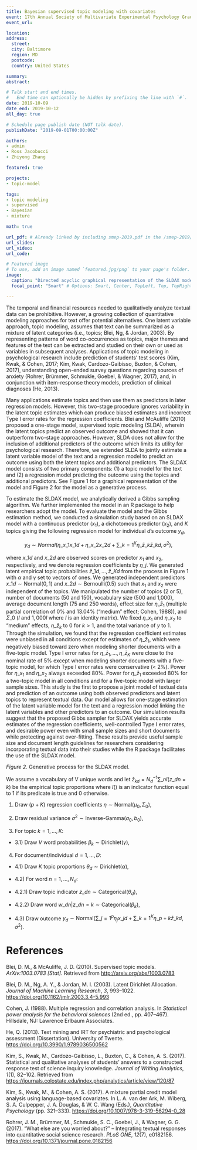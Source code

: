 ```yaml
---
title: Bayesian supervised topic modeling with covariates
event: 17th Annual Society of Multivariate Experimental Psychology Graduate Student Conference
event_url:

location:
address:
  street:
  city: Baltimore
  region: MD
  postcode:
  country: United States

summary:
abstract:

# Talk start and end times.
#   End time can optionally be hidden by prefixing the line with `#`.
date: 2019-10-09
date_end: 2019-10-12
all_day: true

# Schedule page publish date (NOT talk date).
publishDate: "2019-09-01T00:00:00Z"

authors:
- admin
- Ross Jacobucci
- Zhiyong Zhang

featured: true

projects:
- topic-model

tags:
- topic modeling
- supervised
- Bayesian
- mixture

math: true

url_pdf: # Already linked by including smep-2019.pdf in the /smep-2019/ folder
url_slides:
url_video:
url_code:

# Featured image
# To use, add an image named `featured.jpg/png` to your page's folder.
image:
  caption: "Directed acyclic graphical representation of the SLDAX model."
  focal_point: "Smart" # Options: Smart, Center, TopLeft, Top, TopRight, Left, Right, BottomLeft, Bottom, BottomRight

---
```


The temporal and financial resources needed to qualitatively analyze textual data can be prohibitive. However, a growing collection of quantitative modeling approaches for text offer potential alternatives. One latent variable approach, topic modeling, assumes that text can be summarized as a mixture of latent categories (i.e., topics; Blei, Ng, & Jordan, 2003). By representing patterns of word co-occurrences as topics, major themes and features of the text can be extracted and studied on their own or used as variables in subsequent analyses. Applications of topic modeling in psychological research include prediction of students’ test scores (Kim, Kwak, & Cohen, 2017; Kim, Kwak, Cardozo-Gaibisso, Buxton, & Cohen, 2017), understanding open-ended survey questions regarding sources of anxiety (Rohrer, Brümmer, Schmukle, Goebel, & Wagner, 2017), and, in conjunction with item-response theory models, prediction of clinical diagnoses (He, 2013).

Many applications estimate topics and then use them as predictors in later regression models. However, this two-stage procedure ignores variability in the latent topic estimates which can produce biased estimates and incorrect Type I error rates for the regression coefficients. Blei and McAuliffe (2010) proposed a one-stage model, supervised topic modeling (SLDA), wherein the latent topics predict an observed outcome and showed that it can outperform two-stage approaches. However, SLDA does not allow for the inclusion of additional predictors of the outcome which limits its utility for psychological research. Therefore, we extended SLDA to jointly estimate a latent variable model of the text and a regression model to predict an outcome using both the latent topics and additional predictors. The SLDAX model consists of two primary components: (1) a topic model for the text and (2) a regression model predicting the outcome using the topics and additional predictors. See Figure 1 for a graphical representation of the model and Figure 2 for the model as a generative process.

To estimate the SLDAX model, we analytically derived a Gibbs sampling algorithm. We further implemented the model in an R package to help researchers adopt the model. To evaluate the model and the Gibbs estimation method, we conducted a simulation study based on an SLDAX model with a continuous predictor ($x_1$), a dichotomous predictor ($x_2$), and $K$ topics giving the following regression model for individual $d$’s outcome $y_d$,

$$y_d \sim Normal \left( \eta\_{x\_1} x\_{1d} + \eta\_{x\_2} x\_{2d} + \sum\_{k=1}^{K} \eta\_{\bar{z}\_k} \bar{z}\_{kd}, \sigma^2 \right),$$

where $x\_{1d}$ and $x\_{2d}$ are observed scores on predictor $x_1$ and $x_2$, respectively, and we denote regression coefficients by $\eta\_j$. We generated latent empirical topic probabilities $\bar{z}\_{1d}, \ldots, \bar{z}\_{Kd}$ from the process in Figure 1 with $\alpha$ and $\gamma$ set to vectors of ones. We generated independent predictors $x\_{1d} \sim \text{Normal}(0, 1)$ and $x\_{2d} \sim \text{Bernoulli}(0.5)$ such that $x_1$ and $x_2$ were independent of the topics. We manipulated the number of topics (2 or 5), number of documents (50 and 150), vocabulary size (500 and 1,000), average document length (75 and 250 words), effect size for $\eta\_{\bar{z}_1}$ (multiple partial correlation of 0% and 13.04% (“medium” effect; Cohen, 1988)), and $\Sigma\_0$ ($I$ and $1,000 I$ where $I$ is an identity matrix). We fixed $\eta\_{x_1}$ and $\eta\_{x_2}$ to “medium” effects, $\eta\_{\bar{z}_k}$ to 0 for $k > 1$, and the total variance of $y$ to 1. Through the simulation, we found that the regression coefficient estimates were unbiased in all conditions except for estimates of $\eta\_{\bar{z}_1}$, which were negatively biased toward zero when modeling shorter documents with a five-topic model. Type I error rates for $\eta\_{\bar{z}_1}, \ldots, \eta\_{\bar{z}_K}$ were close to the nominal rate of 5% except when modeling shorter documents with a five-topic model, for which Type I error rates were conservative (< 2%). Power for $\eta\_{x_1}$ and $\eta\_{x_2}$ always exceeded 80%. Power for $\eta\_{\bar{z}_1}$ exceeded 80% for a two-topic model in all conditions and for a five-topic model with larger sample sizes. This study is the first to propose a joint model of textual data and prediction of an outcome using both observed predictors and latent topics to represent textual data. Our model allows for one-stage estimation of the latent variable model for the text and a regression model linking the latent variables and other predictors to an outcome. Our simulation results suggest that the proposed Gibbs sampler for SLDAX yields accurate estimates of the regression coefficients, well-controlled Type I error rates, and desirable power even with small sample sizes and short documents while protecting against over-fitting. These results provide useful sample size and document length guidelines for researchers considering incorporating textual data into their studies while the R package facilitates the use of the SLDAX model.

*Figure 2.* Generative process for the SLDAX model.

We assume a vocabulary of V unique words and let $\bar{z}_{kd} = N_d^{-1} \sum\_n I(z\_{dn} = k)$ be the empirical topic proportions where $I()$ is an indicator function equal to 1 if its predicate is true and 0 otherwise.

1) Draw $(p + K)$ regression coefficients $\eta \sim \text{Normal} \left(\mu_0, \Sigma_0 \right)$,

2) Draw residual variance $\sigma^2 \sim \text{Inverse-Gamma}(a_0, b_0)$,

3) For topic $k = 1, \ldots, K$:

- 3.1) Draw $V$ word probabilities $\beta_k \sim \text{Dirichlet} (\gamma)$,

4) For document/individual $d = 1, \ldots, D$:

- 4.1) Draw $K$ topic proportions $\theta_d \sim \text{Dirichlet}(\alpha)$,

- 4.2) For word $n = 1, \ldots, N_d$:

 - 4.2.1) Draw topic indicator $z\_{dn} \sim \text{Categorical} (\theta_d)$,

 - 4.2.2) Draw word $w\_{dn} | z\_{dn} = k \sim \text{Categorical}(\beta_k)$,

- 4.3) Draw outcome $y_d \sim \text{Normal} \left(\sum\_{j=1}^p \eta_j x\_{jd} + \sum\_{k=1}^K \eta\_{p+k} \bar{z}\_{kd}, \sigma^2 \right)$.

# References
Blei, D. M., & McAuliffe, J. D. (2010). Supervised topic models. *ArXiv:1003.0783 [Stat]*. Retrieved from http://arxiv.org/abs/1003.0783

Blei, D. M., Ng, A. Y., & Jordan, M. I. (2003). Latent Dirichlet Allocation. *Journal of Machine Learning Research*, *3*, 993–1022. https://doi.org/10.1162/jmlr.2003.3.4-5.993

Cohen, J. (1988). Multiple regression and correlation analysis. In *Statistical power analysis for the behavioral sciences* (2nd ed., pp. 407–467). Hillsdale, NJ: Lawrence Erlbaum Associates.

He, Q. (2013). Text mining and IRT for psychiatric and psychological assessment (Dissertation). University of Twente. https://doi.org/10.3990/1.9789036500562

Kim, S., Kwak, M., Cardozo-Gaibisso, L., Buxton, C., & Cohen, A. S. (2017). Statistical and qualitative analyses of students’ answers to a constructed response test of science inquiry knowledge. *Journal of Writing Analytics*, *1*(1), 82–102. Retrieved from https://journals.colostate.edu/index.php/analytics/article/view/120/87

Kim, S., Kwak, M., & Cohen, A. S. (2017). A mixture partial credit model analysis using language-based covariates. In L. A. van der Ark, M. Wiberg, S. A. Culpepper, J. A. Douglas, & W. C. Wang (Eds.), *Quantitative Psychology* (pp. 321–333). https://doi.org/10.1007/978-3-319-56294-0_28

Rohrer, J. M., Brümmer, M., Schmukle, S. C., Goebel, J., & Wagner, G. G. (2017). “What else are you worried about?” – Integrating textual responses into quantitative social science research. *PLoS ONE*, *12*(7), e0182156. https://doi.org/10.1371/journal.pone.0182156
